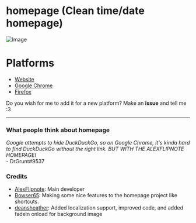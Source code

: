 # homepage (Clean time/date homepage)
![Image](https://i.alexflipnote.dev/c6cec3.png)

# Platforms
- [Website](https://alexflipnote.dev/homepage)
- [Google Chrome](https://chrome.google.com/webstore/detail/alexflipnotehomepage/apilabeffmpplallenlcommnigaafgfb)
- [Firefox](https://addons.mozilla.org/addon/alexflipnote-homepage/)

Do you wish for me to add it for a new platform? Make an **issue** and tell me :3

---

### What people think about homepage
*Google attempts to hide DuckDuckGo, so on Google Chrome, it's kinda hard to find DuckDuckGo without the right link. BUT WITH THE ALEXFLIPNOTE HOMEPAGE!*
<br>\- DrGrunt#9537


### Credits
- [AlexFlipnote](https://github.com/AlexFlipnote): Main developer
- [Bowser65](https://github.com/Bowser65): Making some nice features to the homepage project like shortcuts.
- [deansheather](https://github.com/deansheather): Added localization support, improved code, and added fadein onload for background image
